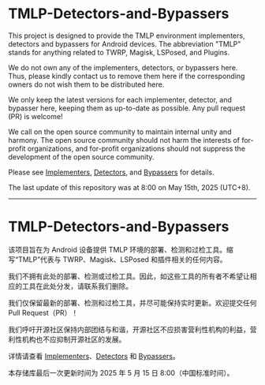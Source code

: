 # TMLP-Detectors-and-Bypassers

This project is designed to provide the TMLP environment implementers, detectors and bypassers for Android devices. The abbreviation "TMLP" stands for anything related to TWRP, Magisk, LSPosed, and Plugins. 

We do not own any of the implementers, detectors, or bypassers here. Thus, please kindly contact us to remove them here if the corresponding owners do not wish them to be distributed here. 

We only keep the latest versions for each implementer, detector, and bypasser here, keeping them as up-to-date as possible. Any pull request (PR) is welcome! 

We call on the open source community to maintain internal unity and harmony. The open source community should not harm the interests of for-profit organizations, and for-profit organizations should not suppress the development of the open source community. 

Please see [Implementers](./Implementers/README.md), [Detectors](./Detectors/README.md), and [Bypassers](./Bypassers/README.md) for details. 

The last update of this repository was at 8:00 on May 15th, 2025 (UTC+8). 

---

# TMLP-Detectors-and-Bypassers

该项目旨在为 Android 设备提供 TMLP 环境的部署、检测和过检工具。缩写“TMLP”代表与 TWRP、Magisk、LSPosed 和插件相关的任何内容。

我们不拥有此处的部署、检测或过检工具。因此，如这些工具的所有者不希望让相应的工具在此处分发，请联系我们删除。

我们仅保留最新的部署、检测和过检工具，并尽可能保持实时更新。欢迎提交任何 Pull Request（PR）！

我们呼吁开源社区保持内部团结与和谐，开源社区不应损害营利性机构的利益，营利性机构也不应抑制开源社区的发展。

详情请查看 [Implementers](./Implementers/README.md)、[Detectors](./Detectors/README.md) 和 [Bypassers](./Bypassers/README.md)。

本存储库最后一次更新时间为 2025 年 5 月 15 日 8:00（中国标准时间）。
